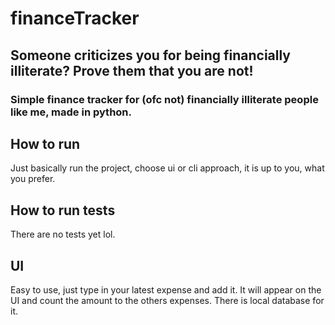 # financeTracker

## Someone criticizes you for being financially illiterate? Prove them that you are not!

### Simple finance tracker for (ofc not) financially illiterate people like me, made in python.

## How to run
Just basically run the project, choose ui or cli approach, it is up to you, what you prefer.

## How to run tests
There are no tests yet lol.

## UI
Easy to use, just type in your latest expense and add it. It will appear on the UI and count the amount to the others expenses. There is local database for it.
